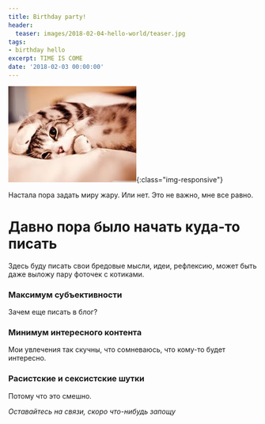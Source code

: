 ```yaml
---
title: Birthday party!
header:
  teaser: images/2018-02-04-hello-world/teaser.jpg
tags:
- birthday hello
excerpt: TIME IS COME
date: '2018-02-03 00:00:00'
---
```


![Preparing](/images/teaser.jpg){:class="img-responsive"}

Настала пора задать миру жару. Или нет. Это не важно, мне все равно.

# Давно пора было начать куда-то писать

Здесь буду писать свои бредовые мысли, идеи, рефлексию, может быть даже выложу пару фоточек с котиками.

### Максимум субъективности

Зачем еще писать в блог?

### Минимум интересного контента

Мои увлечения так скучны, что сомневаюсь, что кому-то будет интересно.

### Расистские и сексистские шутки

Потому что это смешно.

*Оставайтесь на связи, скоро что-нибудь запощу*
